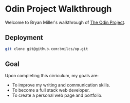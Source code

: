 # Odin Project Walkthrough

Welcome to Bryan Miller's walkthrough of [The Odin Project](https://www.theodinproject.com). 

## Deployment

``` sh
git clone git@github.com:bmilcs/op.git
```

## Goal

Upon completing this cirriculum, my goals are:

* To improve my writing and communication skills.
* To become a full stack web developer.
* To create a personal web page and portfolio.
